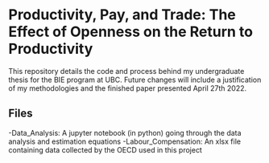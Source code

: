 # Productivity, Pay, and Trade: The Effect of Openness on the Return to Productivity
This repository details the code and process behind my undergraduate thesis for the BIE program at UBC.
Future changes will include a justification of my methodologies and the finished paper presented April 27th 2022.

## Files
-Data_Analysis: A jupyter notebook (in python) going through the data analysis and estimation equations
-Labour_Compensation: An xlsx file containing data collected by the OECD used in this project
